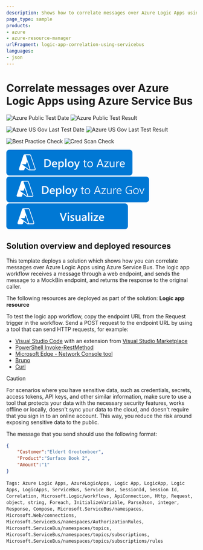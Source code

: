 ```yaml
---
description: Shows how to correlate messages over Azure Logic Apps using Azure Service Bus
page_type: sample
products:
- azure
- azure-resource-manager
urlFragment: logic-app-correlation-using-servicebus
languages:
- json
---
```


# Correlate messages over Azure Logic Apps using Azure Service Bus

![Azure Public Test Date](https://azurequickstartsservice.blob.core.windows.net/badges/quickstarts/microsoft.logic/logic-app-correlation-using-servicebus/PublicLastTestDate.svg)
![Azure Public Test Result](https://azurequickstartsservice.blob.core.windows.net/badges/quickstarts/microsoft.logic/logic-app-correlation-using-servicebus/PublicDeployment.svg)

![Azure US Gov Last Test Date](https://azurequickstartsservice.blob.core.windows.net/badges/quickstarts/microsoft.logic/logic-app-correlation-using-servicebus/FairfaxLastTestDate.svg)
![Azure US Gov Last Test Result](https://azurequickstartsservice.blob.core.windows.net/badges/quickstarts/microsoft.logic/logic-app-correlation-using-servicebus/FairfaxDeployment.svg)

![Best Practice Check](https://azurequickstartsservice.blob.core.windows.net/badges/quickstarts/microsoft.logic/logic-app-correlation-using-servicebus/BestPracticeResult.svg)
![Cred Scan Check](https://azurequickstartsservice.blob.core.windows.net/badges/quickstarts/microsoft.logic/logic-app-correlation-using-servicebus/CredScanResult.svg)

[![Deploy To Azure](https://raw.githubusercontent.com/Azure/azure-quickstart-templates/master/1-CONTRIBUTION-GUIDE/images/deploytoazure.svg?sanitize=true)](https://portal.azure.com/#create/Microsoft.Template/uri/https%3A%2F%2Fraw.githubusercontent.com%2FAzure%2Fazure-quickstart-templates%2Fmaster%2Fquickstarts%2Fmicrosoft.logic%2Flogic-app-correlation-using-servicebus%2Fazuredeploy.json)
[![Deploy To Azure US Gov](https://raw.githubusercontent.com/Azure/azure-quickstart-templates/master/1-CONTRIBUTION-GUIDE/images/deploytoazuregov.svg?sanitize=true)](https://portal.azure.us/#create/Microsoft.Template/uri/https%3A%2F%2Fraw.githubusercontent.com%2FAzure%2Fazure-quickstart-templates%2Fmaster%2Fquickstarts%2Fmicrosoft.logic%2Flogic-app-correlation-using-servicebus%2Fazuredeploy.json)
[![Visualize](https://raw.githubusercontent.com/Azure/azure-quickstart-templates/master/1-CONTRIBUTION-GUIDE/images/visualizebutton.svg?sanitize=true)](http://armviz.io/#/?load=https%3A%2F%2Fraw.githubusercontent.com%2FAzure%2Fazure-quickstart-templates%2Fmaster%2Fquickstarts%2Fmicrosoft.logic%2Flogic-app-correlation-using-servicebus%2Fazuredeploy.json)

## Solution overview and deployed resources

This template deploys a solution which shows how you can correlate messages over Azure Logic Apps using Azure Service Bus. The logic app workflow receives a message through a web endpoint, and sends the message to a MockBin endpoint, and returns the response to the original caller.

The following resources are deployed as part of the solution: **Logic app resource**

To test the logic app workflow, copy the endpoint URL from the Request trigger in the workflow. Send a POST request to the endpoint URL by using a tool that can send HTTP requests, for example: 

- [Visual Studio Code](https://code.visualstudio.com/download) with an extension from [Visual Studio Marketplace](https://marketplace.visualstudio.com/vscode)
- [PowerShell Invoke-RestMethod](https://learn.microsoft.com/powershell/module/microsoft.powershell.utility/invoke-restmethod)
- [Microsoft Edge - Network Console tool](https://learn.microsoft.com/microsoft-edge/devtools-guide-chromium/network-console/network-console-tool)
- [Bruno](https://www.usebruno.com/)
- [Curl](https://curl.se/)

> [!CAUTION]
> 
> For scenarios where you have sensitive data, such as credentials, secrets, access tokens, API keys,
> and other similar information, make sure to use a tool that protects your data with the necessary
> security features, works offline or locally, doesn't sync your data to the cloud, and doesn't require
> that you sign in to an online account. This way, you reduce the risk around exposing sensitive data to the public.

The message that you send should use the following format:

```json
{
    "Customer":"Eldert Grootenboer",
    "Product":"Surface Book 2",
    "Amount":"1"
}
```

`Tags: Azure Logic Apps, AzureLogicApps, Logic App, LogicApp, Logic Apps, LogicApps, ServiceBus, Service Bus, SessionId, Session Id, Correlation, Microsoft.Logic/workflows, ApiConnection, Http, Request, object, string, Foreach, InitializeVariable, ParseJson, integer, Response, Compose, Microsoft.ServiceBus/namespaces, Microsoft.Web/connections, Microsoft.ServiceBus/namespaces/AuthorizationRules, Microsoft.ServiceBus/namespaces/topics, Microsoft.ServiceBus/namespaces/topics/subscriptions, Microsoft.ServiceBus/namespaces/topics/subscriptions/rules`
